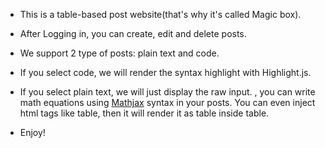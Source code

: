 - This is a table-based post website(that's why it's called Magic box).

- After Logging in, you can create, edit and delete posts.

- We support 2 type of posts: plain text and code.

- If you select code, we will render the syntax highlight with Highlight.js.

- If you select plain text, we will just display the raw input. , you can write  math equations using [Mathjax](https://www.mathjax.org/#gettingstarted) syntax in your posts. You can even inject html tags like table, then it will render it as table inside table.

- Enjoy!

